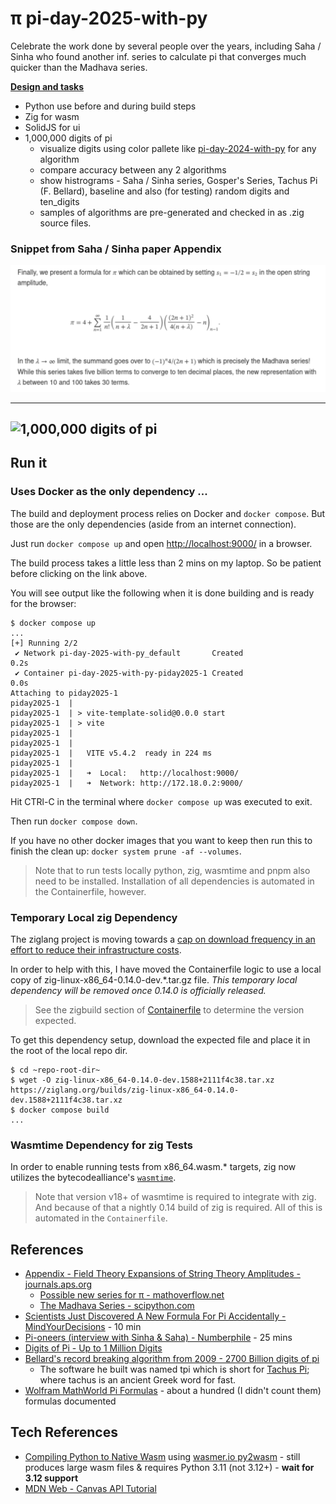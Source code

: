 # π pi-day-2025-with-py
Celebrate the work done by several people over the years, including  Saha / Sinha who found another inf. series to calculate pi that converges much quicker than the Madhava series.

**[Design and tasks](./TODO.md)**

* Python use before and during build steps
* Zig for wasm
* SolidJS for ui
* 1,000,000 digits of pi
  * visualize digits using color pallete like [pi-day-2024-with-py](https://github.com/klmcwhirter/pi-day-2024-with-py) for any algorithm
  * compare accuracy between any 2 algorithms
  * show histrograms - Saha / Sinha series, Gosper's Series, Tachus Pi (F. Bellard), baseline and also (for testing) random digits and ten_digits
  * samples of algorithms are pre-generated and checked in as .zig source files.

### Snippet from Saha / Sinha paper Appendix
![Appendix snippet](./docs/snippet.svg)


---
![1,000,000 digits of pi](https://github.com/klmcwhirter/stuff/blob/master/pi-day-2025-demo.gif)
---


## Run it

### Uses Docker as the only dependency ...

The build and deployment process relies on Docker and `docker compose`. But those are the only dependencies (aside from an internet connection).

Just run `docker compose up` and open [http://localhost:9000/](http://localhost:9000/) in a browser.

The build process takes a little less than 2 mins on my laptop. So be patient before clicking on the link above.

You will see output like the following when it is done building and is ready for the browser:

```
$ docker compose up
...
[+] Running 2/2
 ✔ Network pi-day-2025-with-py_default       Created                                                                                    0.2s 
 ✔ Container pi-day-2025-with-py-piday2025-1 Created                                                                                    0.0s 
Attaching to piday2025-1
piday2025-1  | 
piday2025-1  | > vite-template-solid@0.0.0 start
piday2025-1  | > vite
piday2025-1  | 
piday2025-1  | 
piday2025-1  |   VITE v5.4.2  ready in 224 ms
piday2025-1  | 
piday2025-1  |   ➜  Local:   http://localhost:9000/
piday2025-1  |   ➜  Network: http://172.18.0.2:9000/
```

Hit CTRl-C in the terminal where `docker compose up` was executed to exit.

Then run `docker compose down`.

If you have no other docker images that you want to keep then run this to finish the clean up: `docker system prune -af --volumes`.


> Note that to run tests locally python, zig, wasmtime and pnpm also need to be installed. Installation of all dependencies is automated in the Containerfile, however.

### Temporary Local zig Dependency
The ziglang project is moving towards a [cap on download frequency in an effort to reduce their infrastructure costs](https://ziglang.org/news/migrate-to-self-hosting/).

In order to help with this, I have moved the Containerfile logic to use a local copy of zig-linux-x86_64-0.14.0-dev.*.tar.gz file.
_This temporary local dependency will be removed once 0.14.0 is officially released._

> See the zigbuild section of [Containerfile](./Containerfile) to determine the version expected.

To get this dependency setup, download the expected file and place it in the root of the local repo dir.

```
$ cd ~repo-root-dir~
$ wget -O zig-linux-x86_64-0.14.0-dev.1588+2111f4c38.tar.xz https://ziglang.org/builds/zig-linux-x86_64-0.14.0-dev.1588+2111f4c38.tar.xz
$ docker compose build
...
```

### Wasmtime Dependency for zig Tests

In order to enable running tests from x86_64.wasm.* targets, zig now utilizes the bytecodealliance's [`wasmtime`](https://github.com/bytecodealliance/wasmtime).

> Note that version v18+ of wasmtime is required to integrate with zig. And because of that a nightly 0.14 build of zig is required. All of this is automated in the `Containerfile`.

## References
* [Appendix - Field Theory Expansions of String Theory Amplitudes - journals.aps.org](https://journals.aps.org/prl/abstract/10.1103/PhysRevLett.132.221601#d5e8137)
  * [Possible new series for π - mathoverflow.net](https://mathoverflow.net/questions/473931/possible-new-series-for-pi)
  * [The Madhava Series - scipython.com](https://scipython.com/book/chapter-2-the-core-python-language-i/questions/the-madhava-series/)
* [Scientists Just Discovered A New Formula For Pi Accidentally - MindYourDecisions](https://youtu.be/t1ZnptSEPI8) - 10 min
* [Pi-oneers (interview with Sinha & Saha) - Numberphile](https://youtu.be/2lvTjEZ-bbw) - 25 mins
* [Digits of Pi - Up to 1 Million Digits](https://www.angio.net/pi/digits.html)
* [Bellard's record breaking algorithm from 2009 - 2700 Billion digits of pi](https://bellard.org/pi/)
  * The software he built was named tpi which is short for [Tachus Pi](https://bellard.org/pi/pi2700e9/tpi.html); where tachus is an ancient Greek word for fast.
* [Wolfram MathWorld Pi Formulas](https://mathworld.wolfram.com/PiFormulas.html) - about a hundred (I didn't count them) formulas documented

## Tech References
* [Compiling Python to Native Wasm](https://youtu.be/_Gq273qvNMg) using [wasmer.io py2wasm](https://wasmer.io/posts/py2wasm-a-python-to-wasm-compiler) - still produces large wasm files & requires Python 3.11 (not 3.12+) - **wait for 3.12 support**
* [MDN Web - Canvas API Tutorial](https://developer.mozilla.org/en-US/docs/Web/API/Canvas_API/Tutorial)
